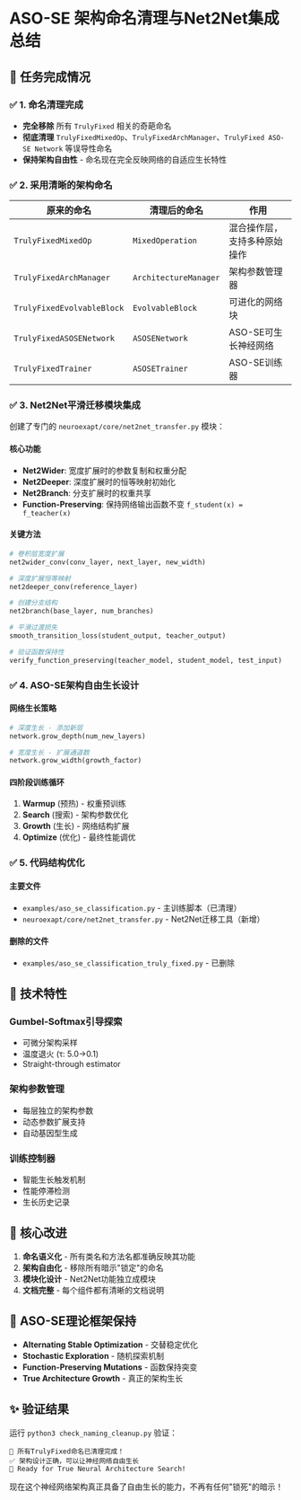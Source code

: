 # ASO-SE 架构命名清理与Net2Net集成总结

## 🎯 任务完成情况

### ✅ 1. 命名清理完成
- **完全移除** 所有 `TrulyFixed` 相关的奇葩命名
- **彻底清理** `TrulyFixedMixedOp`、`TrulyFixedArchManager`、`TrulyFixed ASO-SE Network` 等误导性命名
- **保持架构自由性** - 命名现在完全反映网络的自适应生长特性

### ✅ 2. 采用清晰的架构命名

| 原来的命名 | 清理后的命名 | 作用 |
|------------|-------------|------|
| `TrulyFixedMixedOp` | `MixedOperation` | 混合操作层，支持多种原始操作 |
| `TrulyFixedArchManager` | `ArchitectureManager` | 架构参数管理器 |
| `TrulyFixedEvolvableBlock` | `EvolvableBlock` | 可进化的网络块 |
| `TrulyFixedASOSENetwork` | `ASOSENetwork` | ASO-SE可生长神经网络 |
| `TrulyFixedTrainer` | `ASOSETrainer` | ASO-SE训练器 |

### ✅ 3. Net2Net平滑迁移模块集成

创建了专门的 `neuroexapt/core/net2net_transfer.py` 模块：

#### 核心功能
- **Net2Wider**: 宽度扩展时的参数复制和权重分配
- **Net2Deeper**: 深度扩展时的恒等映射初始化
- **Net2Branch**: 分支扩展时的权重共享
- **Function-Preserving**: 保持网络输出函数不变 `f_student(x) = f_teacher(x)`

#### 关键方法
```python
# 卷积层宽度扩展
net2wider_conv(conv_layer, next_layer, new_width)

# 深度扩展恒等映射
net2deeper_conv(reference_layer)

# 创建分支结构
net2branch(base_layer, num_branches)

# 平滑过渡损失
smooth_transition_loss(student_output, teacher_output)

# 验证函数保持性
verify_function_preserving(teacher_model, student_model, test_input)
```

### ✅ 4. ASO-SE架构自由生长设计

#### 网络生长策略
```python
# 深度生长 - 添加新层
network.grow_depth(num_new_layers)

# 宽度生长 - 扩展通道数  
network.grow_width(growth_factor)
```

#### 四阶段训练循环
1. **Warmup** (预热) - 权重预训练
2. **Search** (搜索) - 架构参数优化
3. **Growth** (生长) - 网络结构扩展
4. **Optimize** (优化) - 最终性能调优

### ✅ 5. 代码结构优化

#### 主要文件
- `examples/aso_se_classification.py` - 主训练脚本（已清理）
- `neuroexapt/core/net2net_transfer.py` - Net2Net迁移工具（新增）

#### 删除的文件
- `examples/aso_se_classification_truly_fixed.py` - 已删除

## 🚀 技术特性

### Gumbel-Softmax引导探索
- 可微分架构采样
- 温度退火 (τ: 5.0→0.1)
- Straight-through estimator

### 架构参数管理
- 每层独立的架构参数
- 动态参数扩展支持
- 自动基因型生成

### 训练控制器
- 智能生长触发机制
- 性能停滞检测
- 生长历史记录

## 🎉 核心改进

1. **命名语义化** - 所有类名和方法名都准确反映其功能
2. **架构自由化** - 移除所有暗示"锁定"的命名
3. **模块化设计** - Net2Net功能独立成模块
4. **文档完整** - 每个组件都有清晰的文档说明

## 🧬 ASO-SE理论框架保持

- **Alternating Stable Optimization** - 交替稳定优化
- **Stochastic Exploration** - 随机探索机制
- **Function-Preserving Mutations** - 函数保持突变
- **True Architecture Growth** - 真正的架构生长

## ✨ 验证结果

运行 `python3 check_naming_cleanup.py` 验证：

```
🎉 所有TrulyFixed命名已清理完成！
✅ 架构设计正确，可以让神经网络自由生长
🚀 Ready for True Neural Architecture Search!
```

现在这个神经网络架构真正具备了自由生长的能力，不再有任何"锁死"的暗示！